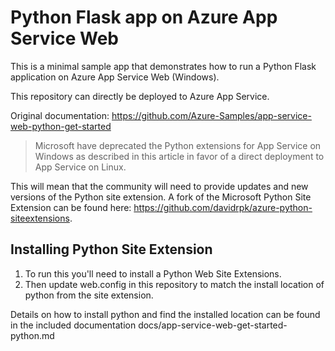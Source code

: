 # Python Flask app on Azure App Service Web

This is a minimal sample app that demonstrates how to run a Python Flask application on Azure App Service Web (Windows).

This repository can directly be deployed to Azure App Service.

Original documentation: https://github.com/Azure-Samples/app-service-web-python-get-started

> Microsoft have deprecated the Python extensions for App Service on Windows as described in this article in favor of a direct deployment to App Service on Linux.

This will mean that the community will need to provide updates and new versions of the Python site extension. A fork of the Microsoft Python Site Extension can be found here: https://github.com/davidrpk/azure-python-siteextensions. 

## Installing Python Site Extension

1. To run this you'll need to install a Python Web Site Extensions.
2. Then update web.config in this repository to match the install location of python from the site extension. 

Details on how to install python and find the installed location can be found in the included documentation docs/app-service-web-get-started-python.md
